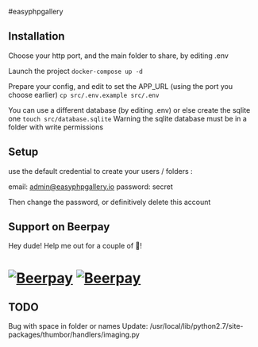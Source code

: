#easyphpgallery


## Installation

Choose your http port, and the main folder to share, by editing .env

Launch the project
`docker-compose up -d`

Prepare your config, and edit to set the APP_URL (using the port you choose earlier)
`cp src/.env.example src/.env`

You can use a different database (by editing .env) or else create the sqlite one
`touch src/database.sqlite`
Warning the sqlite database must be in a folder with write permissions


## Setup

use the default credential to create your users / folders :

email: admin@easyphpgallery.io
password: secret

Then change the password, or definitively delete this account

## Support on Beerpay
Hey dude! Help me out for a couple of :beers:!

[![Beerpay](https://beerpay.io/TwanoO67/easy-php-gallery/badge.svg?style=beer-square)](https://beerpay.io/TwanoO67/easy-php-gallery)  [![Beerpay](https://beerpay.io/TwanoO67/easy-php-gallery/make-wish.svg?style=flat-square)](https://beerpay.io/TwanoO67/easy-php-gallery?focus=wish)
=======

## TODO
Bug with space in folder or names
Update: /usr/local/lib/python2.7/site-packages/thumbor/handlers/imaging.py
